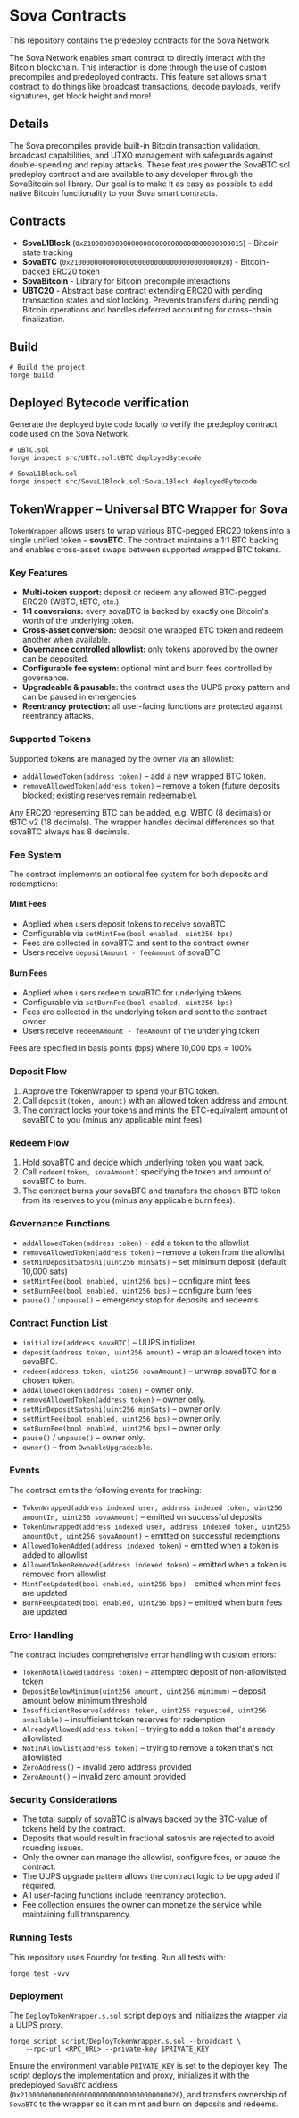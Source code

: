 # Sova Contracts

This repository contains the predeploy contracts for the Sova Network.

The Sova Network enables smart contract to directly interact with the Bitcoin blockchain. This interaction is done through the use of custom precompiles and predeployed contracts. This feature set allows smart contract to do things like broadcast transactions, decode payloads, verify signatures, get block height and more!

## Details

The Sova precompiles provide built-in Bitcoin transaction validation, broadcast capabilities, and UTXO management with safeguards against double-spending and replay attacks. These features power the SovaBTC.sol predeploy contract and are available to any developer through the SovaBitcoin.sol library. Our goal is to make it as easy as possible to add native Bitcoin functionality to your Sova smart contracts.

## Contracts
- **SovaL1Block** (`0x2100000000000000000000000000000000000015`) - Bitcoin state tracking
- **SovaBTC** (`0x2100000000000000000000000000000000000020`) - Bitcoin-backed ERC20 token
- **SovaBitcoin** - Library for Bitcoin precompile interactions
- **UBTC20** - Abstract base contract extending ERC20 with pending transaction states and slot locking. Prevents transfers during pending Bitcoin operations and handles deferred accounting for cross-chain finalization.

## Build

```shell
# Build the project
forge build
```

## Deployed Bytecode verification

Generate the deployed byte code locally to verify the predeploy contract code used on the Sova Network.

```shell
# uBTC.sol
forge inspect src/UBTC.sol:UBTC deployedBytecode

# SovaL1Block.sol
forge inspect src/SovaL1Block.sol:SovaL1Block deployedBytecode
```

## TokenWrapper – Universal BTC Wrapper for Sova

`TokenWrapper` allows users to wrap various BTC-pegged ERC20 tokens into a single unified token – **sovaBTC**. The contract maintains a 1:1 BTC backing and enables cross-asset swaps between supported wrapped BTC tokens.

### Key Features
- **Multi-token support:** deposit or redeem any allowed BTC-pegged ERC20 (WBTC, tBTC, etc.).
- **1:1 conversions:** every sovaBTC is backed by exactly one Bitcoin's worth of the underlying token.
- **Cross-asset conversion:** deposit one wrapped BTC token and redeem another when available.
- **Governance controlled allowlist:** only tokens approved by the owner can be deposited.
- **Configurable fee system:** optional mint and burn fees controlled by governance.
- **Upgradeable & pausable:** the contract uses the UUPS proxy pattern and can be paused in emergencies.
- **Reentrancy protection:** all user-facing functions are protected against reentrancy attacks.

### Supported Tokens
Supported tokens are managed by the owner via an allowlist:
- `addAllowedToken(address token)` – add a new wrapped BTC token.
- `removeAllowedToken(address token)` – remove a token (future deposits blocked; existing reserves remain redeemable).

Any ERC20 representing BTC can be added, e.g. WBTC (8 decimals) or tBTC v2 (18 decimals). The wrapper handles decimal differences so that sovaBTC always has 8 decimals.

### Fee System
The contract implements an optional fee system for both deposits and redemptions:

#### Mint Fees
- Applied when users deposit tokens to receive sovaBTC
- Configurable via `setMintFee(bool enabled, uint256 bps)`
- Fees are collected in sovaBTC and sent to the contract owner
- Users receive `depositAmount - feeAmount` of sovaBTC

#### Burn Fees  
- Applied when users redeem sovaBTC for underlying tokens
- Configurable via `setBurnFee(bool enabled, uint256 bps)`
- Fees are collected in the underlying token and sent to the contract owner
- Users receive `redeemAmount - feeAmount` of the underlying token

Fees are specified in basis points (bps) where 10,000 bps = 100%.

### Deposit Flow
1. Approve the TokenWrapper to spend your BTC token.
2. Call `deposit(token, amount)` with an allowed token address and amount.
3. The contract locks your tokens and mints the BTC-equivalent amount of sovaBTC to you (minus any applicable mint fees).

### Redeem Flow
1. Hold sovaBTC and decide which underlying token you want back.
2. Call `redeem(token, sovaAmount)` specifying the token and amount of sovaBTC to burn.
3. The contract burns your sovaBTC and transfers the chosen BTC token from its reserves to you (minus any applicable burn fees).

### Governance Functions
- `addAllowedToken(address token)` – add a token to the allowlist
- `removeAllowedToken(address token)` – remove a token from the allowlist
- `setMinDepositSatoshi(uint256 minSats)` – set minimum deposit (default 10,000 sats)
- `setMintFee(bool enabled, uint256 bps)` – configure mint fees
- `setBurnFee(bool enabled, uint256 bps)` – configure burn fees
- `pause()` / `unpause()` – emergency stop for deposits and redeems

### Contract Function List
- `initialize(address sovaBTC)` – UUPS initializer.
- `deposit(address token, uint256 amount)` – wrap an allowed token into sovaBTC.
- `redeem(address token, uint256 sovaAmount)` – unwrap sovaBTC for a chosen token.
- `addAllowedToken(address token)` – owner only.
- `removeAllowedToken(address token)` – owner only.
- `setMinDepositSatoshi(uint256 minSats)` – owner only.
- `setMintFee(bool enabled, uint256 bps)` – owner only.
- `setBurnFee(bool enabled, uint256 bps)` – owner only.
- `pause()` / `unpause()` – owner only.
- `owner()` – from `OwnableUpgradeable`.

### Events
The contract emits the following events for tracking:
- `TokenWrapped(address indexed user, address indexed token, uint256 amountIn, uint256 sovaAmount)` – emitted on successful deposits
- `TokenUnwrapped(address indexed user, address indexed token, uint256 amountOut, uint256 sovaAmount)` – emitted on successful redemptions
- `AllowedTokenAdded(address indexed token)` – emitted when a token is added to allowlist
- `AllowedTokenRemoved(address indexed token)` – emitted when a token is removed from allowlist
- `MintFeeUpdated(bool enabled, uint256 bps)` – emitted when mint fees are updated
- `BurnFeeUpdated(bool enabled, uint256 bps)` – emitted when burn fees are updated

### Error Handling
The contract includes comprehensive error handling with custom errors:
- `TokenNotAllowed(address token)` – attempted deposit of non-allowlisted token
- `DepositBelowMinimum(uint256 amount, uint256 minimum)` – deposit amount below minimum threshold
- `InsufficientReserve(address token, uint256 requested, uint256 available)` – insufficient token reserves for redemption
- `AlreadyAllowed(address token)` – trying to add a token that's already allowlisted
- `NotInAllowlist(address token)` – trying to remove a token that's not allowlisted
- `ZeroAddress()` – invalid zero address provided
- `ZeroAmount()` – invalid zero amount provided

### Security Considerations
- The total supply of sovaBTC is always backed by the BTC-value of tokens held by the contract.
- Deposits that would result in fractional satoshis are rejected to avoid rounding issues.
- Only the owner can manage the allowlist, configure fees, or pause the contract.
- The UUPS upgrade pattern allows the contract logic to be upgraded if required.
- All user-facing functions include reentrancy protection.
- Fee collection ensures the owner can monetize the service while maintaining full transparency.

### Running Tests
This repository uses Foundry for testing. Run all tests with:

```shell
forge test -vvv
```

### Deployment
The `DeployTokenWrapper.s.sol` script deploys and initializes the wrapper via a UUPS proxy.

```shell
forge script script/DeployTokenWrapper.s.sol --broadcast \
    --rpc-url <RPC_URL> --private-key $PRIVATE_KEY
```

Ensure the environment variable `PRIVATE_KEY` is set to the deployer key. The script deploys the implementation and proxy, initializes it with the predeployed `SovaBTC` address (`0x2100000000000000000000000000000000000020`), and transfers ownership of `SovaBTC` to the wrapper so it can mint and burn on deposits and redeems.
